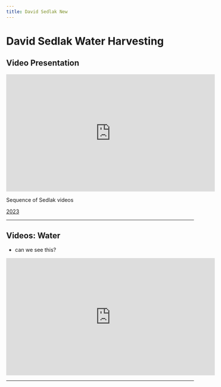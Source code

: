 ```yaml
---
title: David Sedlak New
---
```






# David Sedlak Water Harvesting

## Video Presentation

<iframe width="560" height="315" src="https://www.youtube.com/embed/0LRN8mUEbLg?si=ZQxiI09QtkSAaiPq" title="Water Adventures" frameborder="0" allow="accelerometer; autoplay; clipboard-write; encrypted-media; gyroscope; picture-in-picture; web-share" referrerpolicy="strict-origin-when-cross-origin" allowfullscreen></iframe>



Sequence of Sedlak videos

[2023](https://youtu.be/0LRN8mUEbLg)


---

## Videos: Water
- can we see this?


<iframe width="560" height="315" src="https://www.youtube.com/embed/0LRN8mUEbLg?si=ZQxiI09QtkSAaiPq" title="YouTube video player" frameborder="0" allow="accelerometer; autoplay; clipboard-write; encrypted-media; gyroscope; picture-in-picture; web-share" referrerpolicy="strict-origin-when-cross-origin" allowfullscreen></iframe>


---
